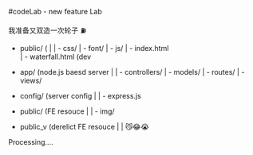 #codeLab - new feature Lab

我准备又双造一次轮子
⛽️

- public/ (
|
| - css/
| - font/
| - js/
| - index.html  
| - waterfall.html (dev

- app/ (node.js baesd server
|
| - controllers/
| - models/
| - routes/
| - views/

- config/ (server config
|
| - express.js


- public/ (FE resouce
|
| - img/

- public_v (derelict FE resouce
|
| 😼😂😭


Processing....
